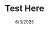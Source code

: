 ---
date: 6/3/2025
description: This is an example test description about a blog post
title: Test Here
---